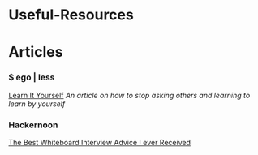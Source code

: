 # Useful-Resources


# Articles
### $ ego | less
[Learn It Yourself](https://egoless.tech/learn-it-yourself/)
*An article on how to stop asking others and learning to learn by yourself*



### Hackernoon
[The Best Whiteboard Interview Advice I ever Received](https://hackernoon.com/the-best-whiteboard-interview-advice-i-ever-received-3ebbfa72e4a)

